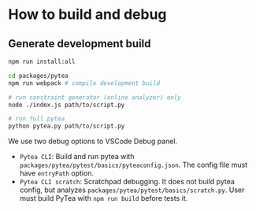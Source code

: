# How to build and debug

## Generate development build

```bash
npm run install:all

cd packages/pytea
npm run webpack # compile development build

# run constraint generator (online analyzer) only
node ./index.js path/to/script.py

# run full pytea
python pytea.py path/to/script.py
```

We use two debug options to VSCode Debug panel.
- `Pytea CLI`: Build and run pytea with `packages/pytea/pytest/basics/pyteaconfig.json`. The config file must have `entryPath` option.
- `Pytea CLI scratch`: Scratchpad debugging. It does not build pytea config, but analyzes `packages/pytea/pytest/basics/scratch.py`. User must build PyTea with `npm run build` before tests it.
